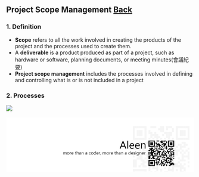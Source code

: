 ## Project Scope Management	[Back](./../projectManagement.md)

### 1. Definition

- **Scope** refers to all the work involved in creating the products of the project and the processes used to create them.
- A **deliverable** is a product produced as part of a project, such as hardware or software, planning documents, or meeting minutes(會議紀要)
- **Project scope management** includes the processes involved in defining and controlling what is or is not included in a project

### 2. Processes

<img src="./process.png">

<a href="http://aleen42.github.io/" target="_blank" ><img src="./../../pic/tail.gif"></a>
